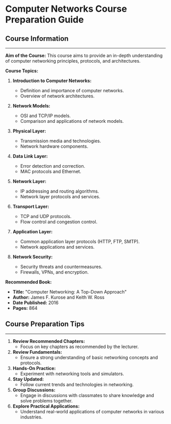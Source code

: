 # Computer Networks Course Preparation Guide

## Course Information

---

**Aim of the Course:** This course aims to provide an in-depth understanding of computer networking principles, protocols, and architectures.

**Course Topics:**

1. **Introduction to Computer Networks:**

   - Definition and importance of computer networks.
   - Overview of network architectures.

2. **Network Models:**

   - OSI and TCP/IP models.
   - Comparison and applications of network models.

3. **Physical Layer:**

   - Transmission media and technologies.
   - Network hardware components.

4. **Data Link Layer:**

   - Error detection and correction.
   - MAC protocols and Ethernet.

5. **Network Layer:**

   - IP addressing and routing algorithms.
   - Network layer protocols and services.

6. **Transport Layer:**

   - TCP and UDP protocols.
   - Flow control and congestion control.

7. **Application Layer:**

   - Common application layer protocols (HTTP, FTP, SMTP).
   - Network applications and services.

8. **Network Security:**
   - Security threats and countermeasures.
   - Firewalls, VPNs, and encryption.

**Recommended Book:**

- **Title:** "Computer Networking: A Top-Down Approach"
- **Author:** James F. Kurose and Keith W. Ross
- **Date Published:** 2016
- **Pages:** 864

## Course Preparation Tips

---

1. **Review Recommended Chapters:**
   - Focus on key chapters as recommended by the lecturer.
2. **Review Fundamentals:**
   - Ensure a strong understanding of basic networking concepts and protocols.
3. **Hands-On Practice:**
   - Experiment with networking tools and simulators.
4. **Stay Updated:**
   - Follow current trends and technologies in networking.
5. **Group Discussions:**
   - Engage in discussions with classmates to share knowledge and solve problems together.
6. **Explore Practical Applications:**
   - Understand real-world applications of computer networks in various industries.
